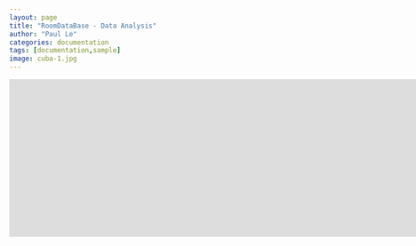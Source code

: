 ```yaml
---
layout: page
title: "RoomDataBase - Data Analysis"
author: "Paul Le"
categories: documentation
tags: [documentation,sample]
image: cuba-1.jpg
---
```



<style>
  .responsive-iframe {
    position: relative;
    overflow: hidden;
    width: 2000px !important;
    padding-top: 56.25%; /* 16:9 Aspect Ratio */
  }

  .responsive-iframe iframe {
    position: absolute;
    top: 0;
    left: 0;
    width: 2000px !important;
    height: 100%;
    border: 0;
  }
</style>

<div class="responsive-iframe">
  <iframe src="https://app.powerbi.com/view?r=eyJrIjoiNjA3MjU0YTQtZDRmNi00YmQ2LThlYzktNDdlMDJmNTk0NjRjIiwidCI6IjZlY2FkODZiLWUwYjktNDFjNi1iMjcyLTU1MmZlMDJkMmUxMSIsImMiOjl9&pageName=ReportSection27dc61714dd3633a5c09" allowfullscreen></iframe>
</div>
